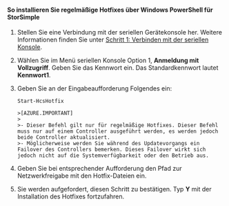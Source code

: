 <!--author=SharS last changed: 9/17/15-->

#### So installieren Sie regelmäßige Hotfixes über Windows PowerShell für StorSimple

1. Stellen Sie eine Verbindung mit der seriellen Gerätekonsole her. Weitere Informationen finden Sie unter [Schritt 1: Verbinden mit der seriellen Konsole](storsimple-update-device.md#step1).

2. Wählen Sie im Menü seriellen Konsole Option 1, **Anmeldung mit Vollzugriff**. Geben Sie das Kennwort ein. Das Standardkennwort lautet **Kennwort1**.

3. Geben Sie an der Eingabeaufforderung Folgendes ein:

    `Start-HcsHotfix`

       >[AZURE.IMPORTANT]
       >
       >- Dieser Befehl gilt nur für regelmäßige Hotfixes. Dieser Befehl muss nur auf einem Controller ausgeführt werden, es werden jedoch beide Controller aktualisiert.
       >- Möglicherweise werden Sie während des Updatevorgangs ein Failover des Controllers bemerken. Dieses Failover wirkt sich jedoch nicht auf die Systemverfügbarkeit oder den Betrieb aus.

4. Geben Sie bei entsprechender Aufforderung den Pfad zur Netzwerkfreigabe mit den Hotfix-Dateien ein.

5. Sie werden aufgefordert, diesen Schritt zu bestätigen. Typ **Y** mit der Installation des Hotfixes fortzufahren.


